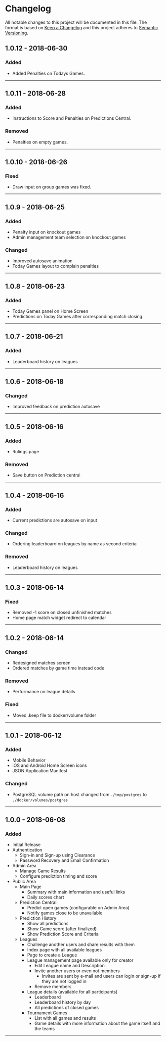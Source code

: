 # Changelog
All notable changes to this project will be documented in this file.
The format is based on [Keep a Changelog](http://keepachangelog.com/en/1.0.0/)
and this project adheres to [Semantic Versioning](http://semver.org/spec/v2.0.0.html).

## 1.0.12 - 2018-06-30

### Added
- Added Penalties on Todays Games.

---

## 1.0.11 - 2018-06-28

### Added
- Instructions to Score and Penalties on Predictions Central.

### Removed
- Penalties on empty games.

---

## 1.0.10 - 2018-06-26

### Fixed
- Draw input on group games was fixed.

---
## 1.0.9 - 2018-06-25

### Added
- Penalty input on knockout games
- Admin management team selection on knockout games

### Changed
- Improved autosave animation
- Today Games layout to complain penalties

---
## 1.0.8 - 2018-06-23

### Added
- Today Games panel on Home Screen
- Predictions on Today Games after corresponding match closing

---
## 1.0.7 - 2018-06-21

### Added
- Leaderboard history on leagues

---
## 1.0.6 - 2018-06-18

### Changed
- Improved feedback on prediction autosave

---
## 1.0.5 - 2018-06-16

### Added
- Rulings page

### Removed
- Save button on Prediction central

---
## 1.0.4 - 2018-06-16

### Added
- Current predictions are autosave on input

### Changed
- Ordering leaderboard on leagues by name as second criteria

### Removed
- Leaderboard history on leagues

---
## 1.0.3 - 2018-06-14

### Fixed

- Removed -1 score on closed unfinished matches
- Home page match widget redirect to calendar

---
## 1.0.2 - 2018-06-14

### Changed
- Redesigned matches screen
- Ordered matches by game time instead code

### Removed
- Performance on league details

### Fixed
- Moved .keep file to docker/volume folder

---
## 1.0.1 - 2018-06-12

### Added
- Mobile Behavior
- iOS and Android Home Screen icons
- JSON Application Manifest

### Changed
- PostgreSQL volume path on host changed from `./tmp/postgres` to `./docker/volumes/postgres`
---
## 1.0.0 - 2018-06-08

### Added
- Initial Release
- Authentication
  - Sign-in and Sign-up using Clearance
  - Password Recovery and Email Confirmation
- Admin Area
  - Manage Game Results
  - Configure prediction timing and score
- Public Area
  - Main Page
    - Summary with main information and useful links
    - Daily scores chart
  - Prediction Central
    - Predict open games (configurable on Admin Area)
    - Notify games close to be unavailable
  - Prediction History
    - Show all predictions
    - Show Game score (after finalized)
    - Show Prediction Score and Criteria
  - Leagues
    - Challenge another users and share results with them
    - Index page with all available leagues
    - Page to create a League
    - League management page available only for creator
      - Edit League name and Description
      - Invite another users or even not members
        - Invites are sent by e-mail and users can login or sign-up if they are not logged in
      - Remove members
    - League details (available for all participants)
      - Leaderboard
      - Leaderboard history by day
      - All predictions of closed games
    - Tournament Games
      - List with all games and results
      - Game details with more information about the game itself and the teams

---
